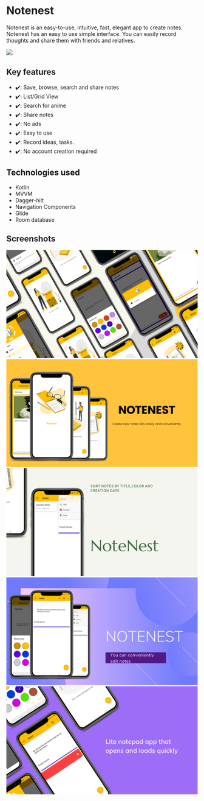 # Notenest

Notenest is an easy-to-use, intuitive, fast, elegant app to create notes. Notenest has an easy to use simple interface. You can easily record thoughts and share them with friends and relatives.


<a href="https://play.google.com/store/apps/details?id=com.note.notenest">
<img src="https://play.google.com/intl/en_us/badges/static/images/badges/en_badge_web_generic.png" width="200px">
</a>



## Key features
- ✔️: Save, browse, search and share notes
- ✔️: List/Grid View
- ✔️: Search for anime
- ✔️: Share notes
- ✔️: No ads
- ✔️: Easy to use
- ✔️: Record ideas, tasks.
- ✔️: No account creation required


## Technologies used
- Kotlin
- MVVM
- Dagger-hilt
- Navigation Components
- Glide
- Room database

## Screenshots

<img src="Screenshots/notenest5.png">
<img src="Screenshots/notenest1.png">
<img src="Screenshots/notenest2.png">
<img src="Screenshots/notenest3.png">
<img src="Screenshots/notenest4.png">
